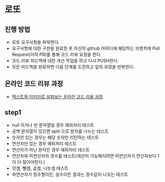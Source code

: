 # 로또
## 진행 방법
* 로또 요구사항을 파악한다.
* 요구사항에 대한 구현을 완료한 후 자신의 github 아이디에 해당하는 브랜치에 Pull Request(이하 PR)를 통해 코드 리뷰 요청을 한다.
* 코드 리뷰 피드백에 대한 개선 작업을 하고 다시 PUSH한다.
* 모든 피드백을 완료하면 다음 단계를 도전하고 앞의 과정을 반복한다.

## 온라인 코드 리뷰 과정
* [텍스트와 이미지로 살펴보는 온라인 코드 리뷰 과정](https://github.com/next-step/nextstep-docs/tree/master/codereview)

## step1
- null 이거나 빈 문자열일 경우 예외처리 테스트
- 공백 문자열이 있으면 split 으로 문자를 나누는 테스트
- 숫자만 있는 경우는 해당 숫자만 리턴하는 테스트
- 연산자만 있는 경우 예외처리 테스트
- 연산자가 아닌 문자인 경우 예외처리 테스트
- 연산자와 피연산자의 갯수를 테스트(게산이 가능해지려면 피연산자가 연산자보다 1이 더 많아야한다.)
- 덧셈, 뺄셈, 곱셈, 나눗셈 테스트
- 피연산자가 정수형이든, 실수이든 결과는 정수값이 나오는 테스트